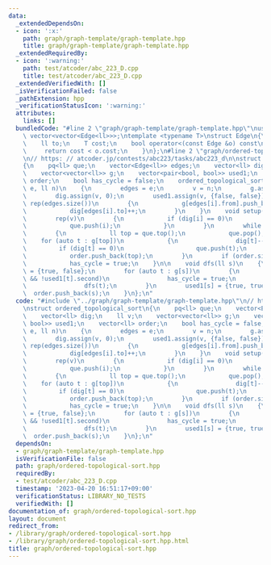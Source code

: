 ```yaml
---
data:
  _extendedDependsOn:
  - icon: ':x:'
    path: graph/graph-template/graph-template.hpp
    title: graph/graph-template/graph-template.hpp
  _extendedRequiredBy:
  - icon: ':warning:'
    path: test/atcoder/abc_223_D.cpp
    title: test/atcoder/abc_223_D.cpp
  _extendedVerifiedWith: []
  _isVerificationFailed: false
  _pathExtension: hpp
  _verificationStatusIcon: ':warning:'
  attributes:
    links: []
  bundledCode: "#line 2 \"graph/graph-template/graph-template.hpp\"\nusing Graph =\
    \ vector<vector<Edge<ll>>>;\ntemplate <typename T>\nstruct Edge\n{\n    ll from;\n\
    \    ll to;\n    T cost;\n    bool operator<(const Edge &o) const\n    {\n   \
    \     return cost < o.cost;\n    }\n};\n#line 2 \"graph/ordered-topological-sort.hpp\"\
    \n// https: // atcoder.jp/contests/abc223/tasks/abc223_d\n\nstruct ordered_topological_sort\n\
    {\n    pq<ll> que;\n    vector<Edge<ll>> edges;\n    vector<ll> dig;\n    ll v;\n\
    \    vector<vector<ll>> g;\n    vector<pair<bool, bool>> used1;\n    vector<ll>\
    \ order;\n    bool has_cycle = false;\n    ordered_topological_sort(vector<Edge<ll>>\
    \ e, ll n)\n    {\n        edges = e;\n        v = n;\n        g.assign(v, vector<ll>());\n\
    \        dig.assign(v, 0);\n        used1.assign(v, {false, false});\n       \
    \ rep(edges.size())\n        {\n            g[edges[i].from].push_back(edges[i].to);\n\
    \            dig[edges[i].to]++;\n        }\n    }\n    void setup()\n    {\n\
    \        rep(v)\n        {\n            if (dig[i] == 0)\n            {\n    \
    \            que.push(i);\n            }\n        }\n        while (!que.empty())\n\
    \        {\n            ll top = que.top();\n            que.pop();\n        \
    \    for (auto t : g[top])\n            {\n                dig[t]--;\n       \
    \         if (dig[t] == 0)\n                    que.push(t);\n            }\n\
    \            order.push_back(top);\n        }\n        if (order.size() != v)\n\
    \            has_cycle = true;\n    }\n\n    void dfs(ll s)\n    {\n        used1[s]\
    \ = {true, false};\n        for (auto t : g[s])\n        {\n            if (used1[t].first\
    \ && !used1[t].second)\n                has_cycle = true;\n            if (!used1[t].first)\n\
    \                dfs(t);\n        }\n        used1[s] = {true, true};\n      \
    \  order.push_back(s);\n    }\n};\n"
  code: "#include \"../graph/graph-template/graph-template.hpp\"\n// https: // atcoder.jp/contests/abc223/tasks/abc223_d\n\
    \nstruct ordered_topological_sort\n{\n    pq<ll> que;\n    vector<Edge<ll>> edges;\n\
    \    vector<ll> dig;\n    ll v;\n    vector<vector<ll>> g;\n    vector<pair<bool,\
    \ bool>> used1;\n    vector<ll> order;\n    bool has_cycle = false;\n    ordered_topological_sort(vector<Edge<ll>>\
    \ e, ll n)\n    {\n        edges = e;\n        v = n;\n        g.assign(v, vector<ll>());\n\
    \        dig.assign(v, 0);\n        used1.assign(v, {false, false});\n       \
    \ rep(edges.size())\n        {\n            g[edges[i].from].push_back(edges[i].to);\n\
    \            dig[edges[i].to]++;\n        }\n    }\n    void setup()\n    {\n\
    \        rep(v)\n        {\n            if (dig[i] == 0)\n            {\n    \
    \            que.push(i);\n            }\n        }\n        while (!que.empty())\n\
    \        {\n            ll top = que.top();\n            que.pop();\n        \
    \    for (auto t : g[top])\n            {\n                dig[t]--;\n       \
    \         if (dig[t] == 0)\n                    que.push(t);\n            }\n\
    \            order.push_back(top);\n        }\n        if (order.size() != v)\n\
    \            has_cycle = true;\n    }\n\n    void dfs(ll s)\n    {\n        used1[s]\
    \ = {true, false};\n        for (auto t : g[s])\n        {\n            if (used1[t].first\
    \ && !used1[t].second)\n                has_cycle = true;\n            if (!used1[t].first)\n\
    \                dfs(t);\n        }\n        used1[s] = {true, true};\n      \
    \  order.push_back(s);\n    }\n};\n"
  dependsOn:
  - graph/graph-template/graph-template.hpp
  isVerificationFile: false
  path: graph/ordered-topological-sort.hpp
  requiredBy:
  - test/atcoder/abc_223_D.cpp
  timestamp: '2023-04-20 16:51:17+09:00'
  verificationStatus: LIBRARY_NO_TESTS
  verifiedWith: []
documentation_of: graph/ordered-topological-sort.hpp
layout: document
redirect_from:
- /library/graph/ordered-topological-sort.hpp
- /library/graph/ordered-topological-sort.hpp.html
title: graph/ordered-topological-sort.hpp
---
```

